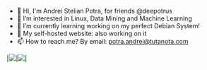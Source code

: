 - 👋 Hi, I'm Andrei Stelian Potra, for friends @deepotrus
- 👀 I’m interested in Linux, Data Mining and Machine Learning
- 🌱 I’m currently learning working on my perfect Debian System!
- 💞️ My self-hosted website: also working on it
- 📫 How to reach me? By email: potra.andrei@tutanota.com

|![](https://github-readme-stats.vercel.app/api?username=deepotrus&show_icons=true&include_all_commits=true&theme=city_lights&hide_title=true&hide_border=true)|![](https://github-readme-stats.vercel.app/api/top-langs/?username=deepotrus&layout=compact&theme=city_lights&hide_border=true)|
